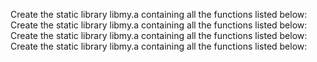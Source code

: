 Create the static library libmy.a containing all the functions listed below:
Create the static library libmy.a containing all the functions listed below:
Create the static library libmy.a containing all the functions listed below:
Create the static library libmy.a containing all the functions listed below:
